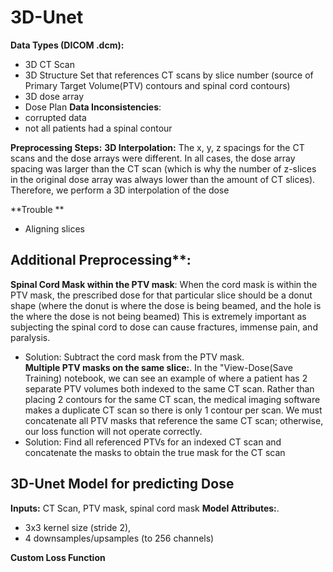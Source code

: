 # 3D-Unet

**Data Types (DICOM .dcm):**
- 3D CT Scan
- 3D Structure Set that references CT scans by slice number (source of Primary Target Volume(PTV) contours and spinal cord contours)
- 3D dose array
- Dose Plan
**Data Inconsistencies**: 
- corrupted data
- not all patients had a spinal contour 

**Preprocessing Steps:**
**3D Interpolation:** The x, y, z spacings for the CT scans and the dose arrays were different. In all cases, the dose array spacing was larger than the CT scan (which is why the number of z-slices in the original dose array was always lower than the amount of CT slices). Therefore, we perform a 3D interpolation of the dose 


**Trouble **
- Aligning slices


## Additional Preprocessing**:
 
**Spinal Cord Mask within the PTV mask**: When the cord mask is within the PTV mask, the prescribed dose for that particular slice should be a donut shape (where the donut is where the dose is being beamed, and the hole is the where the dose is not being beamed) This is extremely important as subjecting the spinal cord to dose can cause fractures, immense pain, and paralysis. 
- Solution: Subtract the cord mask from the PTV mask.  
**Multiple PTV masks on the same slice:**. In the "View-Dose(Save Training) notebook, we can see an example of where a patient has 2 separate PTV volumes both indexed to the same CT scan. Rather than placing 2 contours for the same CT scan, the medical imaging software makes a duplicate CT scan so there is only 1 contour per scan.  We must concatenate all PTV masks that reference the same CT scan; otherwise, our loss function will not operate correctly. 
- Solution: Find all referenced PTVs for an indexed CT scan and concatenate the masks to obtain the true mask for the CT scan

## 3D-Unet Model for predicting Dose
**Inputs:** CT Scan, PTV mask, spinal cord mask
**Model Attributes:**.  
- 3x3 kernel size (stride 2), 
- 4 downsamples/upsamples (to 256 channels)



**Custom Loss Function**
